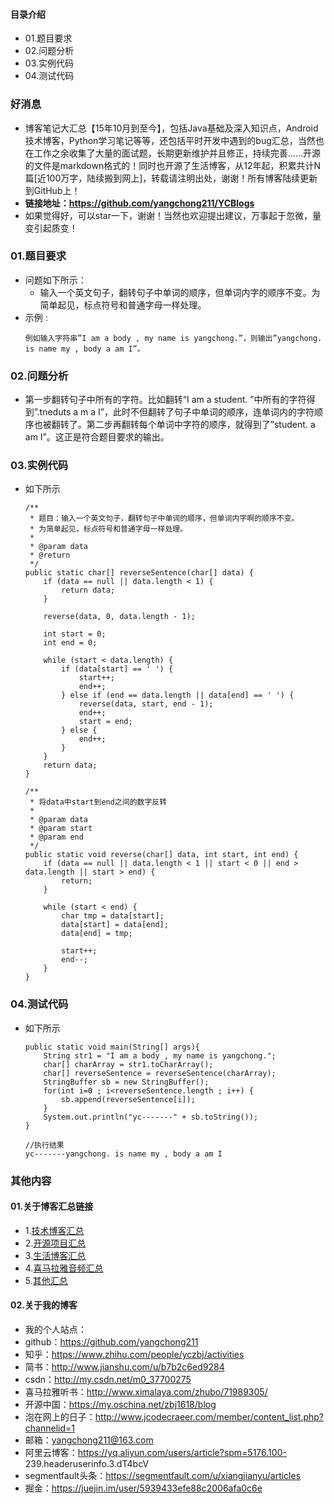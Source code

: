 #### 目录介绍
- 01.题目要求
- 02.问题分析
- 03.实例代码
- 04.测试代码



### 好消息
- 博客笔记大汇总【15年10月到至今】，包括Java基础及深入知识点，Android技术博客，Python学习笔记等等，还包括平时开发中遇到的bug汇总，当然也在工作之余收集了大量的面试题，长期更新维护并且修正，持续完善……开源的文件是markdown格式的！同时也开源了生活博客，从12年起，积累共计N篇[近100万字，陆续搬到网上]，转载请注明出处，谢谢！所有博客陆续更新到GitHub上！
- **链接地址：https://github.com/yangchong211/YCBlogs**
- 如果觉得好，可以star一下，谢谢！当然也欢迎提出建议，万事起于忽微，量变引起质变！





### 01.题目要求
- 问题如下所示：
    - 输入一个英文句子，翻转句子中单词的顺序，但单词内字的顺序不变。为简单起见，标点符号和普通字母一样处理。
- 示例 :
    ```
    例如输入字符串”I am a body , my name is yangchong.”，则输出”yangchong. is name my , body a am I”。
    ```


### 02.问题分析
- 第一步翻转句子中所有的字符。比如翻转“I am a student. ”中所有的字符得到”.tneduts a m a I”，此时不但翻转了句子中单词的顺序，连单词内的字符顺序也被翻转了。第二步再翻转每个单词中字符的顺序，就得到了”student. a am I”。这正是符合题目要求的输出。



### 03.实例代码
- 如下所示
    ```
    /**
     * 题目：输入一个英文句子，翻转句子中单词的顺序，但单词内字啊的顺序不变。
     * 为简单起见，标点符号和普通字母一样处理。
     *
     * @param data
     * @return
     */
    public static char[] reverseSentence(char[] data) {
        if (data == null || data.length < 1) {
            return data;
        }
    
        reverse(data, 0, data.length - 1);
    
        int start = 0;
        int end = 0;
    
        while (start < data.length) {
            if (data[start] == ' ') {
                start++;
                end++;
            } else if (end == data.length || data[end] == ' ') {
                reverse(data, start, end - 1);
                end++;
                start = end;
            } else {
                end++;
            }
        }
        return data;
    }
    
    /**
     * 将data中start到end之间的数字反转
     *
     * @param data
     * @param start
     * @param end
     */
    public static void reverse(char[] data, int start, int end) {
        if (data == null || data.length < 1 || start < 0 || end > data.length || start > end) {
            return;
        }
    
        while (start < end) {
            char tmp = data[start];
            data[start] = data[end];
            data[end] = tmp;
    
            start++;
            end--;
        }
    }
    ```


### 04.测试代码
- 如下所示
    ```
    public static void main(String[] args){
    	String str1 = "I am a body , my name is yangchong.";
    	char[] charArray = str1.toCharArray();
    	char[] reverseSentence = reverseSentence(charArray);
    	StringBuffer sb = new StringBuffer();
    	for(int i=0 ; i<reverseSentence.length ; i++) {
    		sb.append(reverseSentence[i]);
    	}
    	System.out.println("yc-------" + sb.toString());
    }
    
    //执行结果
    yc-------yangchong. is name my , body a am I
    ```





### 其他内容
#### 01.关于博客汇总链接
- 1.[技术博客汇总](https://www.jianshu.com/p/614cb839182c)
- 2.[开源项目汇总](https://blog.csdn.net/m0_37700275/article/details/80863574)
- 3.[生活博客汇总](https://blog.csdn.net/m0_37700275/article/details/79832978)
- 4.[喜马拉雅音频汇总](https://www.jianshu.com/p/f665de16d1eb)
- 5.[其他汇总](https://www.jianshu.com/p/53017c3fc75d)



#### 02.关于我的博客
- 我的个人站点：
- github：https://github.com/yangchong211
- 知乎：https://www.zhihu.com/people/yczbj/activities
- 简书：http://www.jianshu.com/u/b7b2c6ed9284
- csdn：http://my.csdn.net/m0_37700275
- 喜马拉雅听书：http://www.ximalaya.com/zhubo/71989305/
- 开源中国：https://my.oschina.net/zbj1618/blog
- 泡在网上的日子：http://www.jcodecraeer.com/member/content_list.php?channelid=1
- 邮箱：yangchong211@163.com
- 阿里云博客：https://yq.aliyun.com/users/article?spm=5176.100- 239.headeruserinfo.3.dT4bcV
- segmentfault头条：https://segmentfault.com/u/xiangjianyu/articles
- 掘金：https://juejin.im/user/5939433efe88c2006afa0c6e










